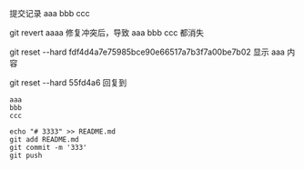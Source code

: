 提交记录
aaa
bbb
ccc


git revert aaaa
修复冲突后，导致
aaa
bbb
ccc
都消失


git reset --hard fdf4d4a7e75985bce90e66517a7b3f7a00be7b02
显示
aaa
内容


git reset --hard 55fd4a6
回复到
```
aaa
bbb
ccc
```


```
echo "# 3333" >> README.md
git add README.md
git commit -m '333'
git push
```


